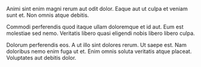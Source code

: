 Animi sint enim magni rerum aut odit dolor. Eaque aut ut culpa et veniam sunt et. Non omnis atque debitis.
 Commodi perferendis quod itaque ullam doloremque et id aut. Eum est molestiae sed nemo. Veritatis libero quasi eligendi nobis libero libero culpa.
 Dolorum perferendis eos. A ut illo sint dolores rerum. Ut saepe est. Nam doloribus nemo enim fuga ut et. Enim omnis soluta veritatis atque placeat. Voluptates aut debitis dolor.